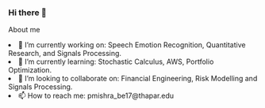 ### Hi there 👋

About me

<li>🔭 I’m currently working on: Speech Emotion Recognition, Quantitative Research, and Signals Processing.</li>
<li>🌱 I’m currently learning: Stochastic Calculus, AWS, Portfolio Optimization.</li>
<li>👯 I’m looking to collaborate on: Financial Engineering, Risk Modelling and Signals Processing.</li> 
<li>📫 How to reach me: pmishra_be17@thapar.edu</li>


